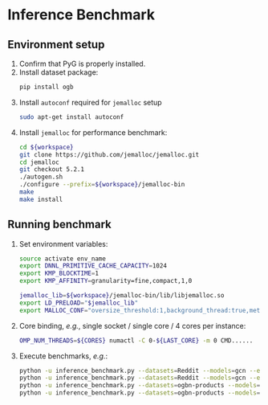 # Inference Benchmark

## Environment setup

1. Confirm that PyG is properly installed.
1. Install dataset package:
   ```bash
   pip install ogb
   ```
1. Install `autoconf` required for `jemalloc` setup
   ```bash
   sudo apt-get install autoconf
   ```
1. Install `jemalloc` for performance benchmark:
   ```bash
   cd ${workspace}
   git clone https://github.com/jemalloc/jemalloc.git
   cd jemalloc
   git checkout 5.2.1
   ./autogen.sh
   ./configure --prefix=${workspace}/jemalloc-bin
   make
   make install
   ```

## Running benchmark

1. Set environment variables:
   ```bash
   source activate env_name
   export DNNL_PRIMITIVE_CACHE_CAPACITY=1024
   export KMP_BLOCKTIME=1
   export KMP_AFFINITY=granularity=fine,compact,1,0

   jemalloc_lib=${workspace}/jemalloc-bin/lib/libjemalloc.so
   export LD_PRELOAD="$jemalloc_lib"
   export MALLOC_CONF="oversize_threshold:1,background_thread:true,metadata_thp:auto,dirty_decay_ms:9000000000,muzzy_decay_ms:9000000000"
   ```
1. Core binding, *e.g.*, single socket / single core / 4 cores per instance:
   ```bash
   OMP_NUM_THREADS=${CORES} numactl -C 0-${LAST_CORE} -m 0 CMD......
   ```
1. Execute benchmarks, *e.g.*:
   ```bash
   python -u inference_benchmark.py --datasets=Reddit --models=gcn --eval-batch-sizes=512 --num-layers=2 --num-hidden-channels=64
   python -u inference_benchmark.py --datasets=Reddit --models=gcn --eval-batch-sizes=512 --num-layers=2 --num-hidden-channels=64 --use-sparse-tensor
   python -u inference_benchmark.py --datasets=ogbn-products --models=sage --eval-batch-sizes=512 --num-layers=2 --num-hidden-channels=64
   python -u inference_benchmark.py --datasets=ogbn-products --models=sage --eval-batch-sizes=512 --num-layers=2 --num-hidden-channels=64 --use-sparse-tensor
   ```
